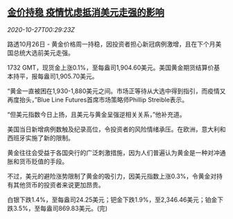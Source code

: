 <!--1603760117000-->
[金价持稳 疫情忧虑抵消美元走强的影响](https://cn.reuters.com/article/precious-metals-1026-mon-idCNKBS27C00R)
------

<div><i>2020-10-27T00:29:23Z</i></div><p>路透10月26日 - 黄金价格周一持稳，因投资者担心新冠病例激增，且在下个月美国总统大选前美元走强。</p><p>1732 GMT，现货金上涨0.1%，至每盎司1,904.60美元。美国黄金期货结算价基本持平，报每盎司1,905.70美元。</p><p>“黄金一直被困在1,930-1,880美元之间。市场正等待从大选中得到指引，而疫情又再度抬头，”Blue Line Futures首席市场策略师Phillip Streible表示。</p><p>“但美元指数今日上扬，且美元与黄金呈强逆相关关系，”他补充道。</p><p>美国当日新增病例数触及纪录高位，令投资者的风险情绪承压。在欧洲，意大利和西班牙实施了新的限制。</p><p>黄金往往会受益于各国央行的广泛刺激措施，因为人们普遍认为黄金是一种对冲通胀和货币贬值的手段。</p><p>不过，美元的避险涨势限制了黄金的吸引力，因美元指数上涨0.3%，令黄金对持有其他货币的投资者来说更加昂贵。</p><p>白银下跌1.4%，至每盎司24.25美元；钯金下跌1.9%，至2,346.46美元；铂金下跌3.5%，至每盎司869.83美元。(完)</p>
